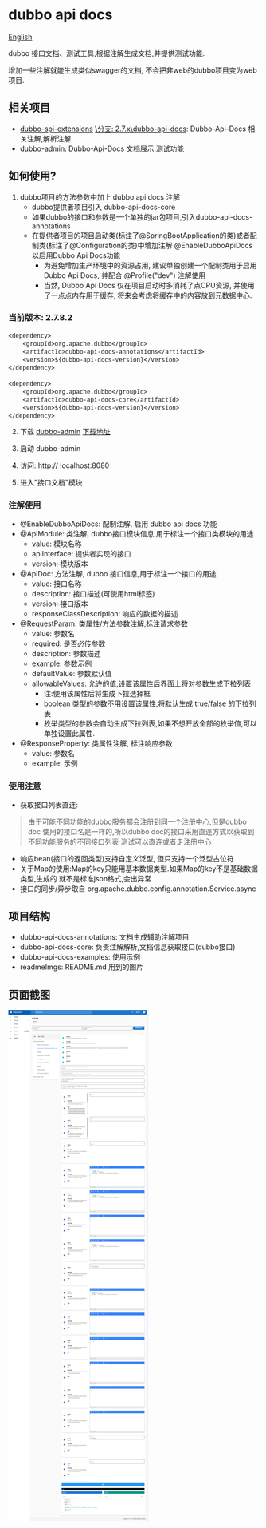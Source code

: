 # dubbo api docs

[English](./README.md)

dubbo 接口文档、测试工具,根据注解生成文档,并提供测试功能.

增加一些注解就能生成类似swagger的文档, 不会把非web的dubbo项目变为web项目.

## 相关项目
* [dubbo-spi-extensions](https://github.com/apache/dubbo-spi-extensions)
  [\分支: 2.7.x\dubbo-api-docs](https://github.com/apache/dubbo-spi-extensions/tree/2.7.x/dubbo-api-docs):
  Dubbo-Api-Docs 相关注解,解析注解
* [dubbo-admin](https://github.com/KeRan213539/dubbo-admin): Dubbo-Api-Docs 文档展示,测试功能

## 如何使用?

1. dubbo项目的方法参数中加上 dubbo api docs 注解
    * dubbo提供者项目引入 dubbo-api-docs-core
    * 如果dubbo的接口和参数是一个单独的jar包项目,引入dubbo-api-docs-annotations
    * 在提供者项目的项目启动类(标注了@SpringBootApplication的类)或者配制类(标注了@Configuration的类)中增加注解 
      @EnableDubboApiDocs 以启用Dubbo Api Docs功能
        * 为避免增加生产环境中的资源占用, 建议单独创建一个配制类用于启用Dubbo Api Docs, 并配合 @Profile("dev") 注解使用
        * 当然, Dubbo Api Docs 仅在项目启动时多消耗了点CPU资源, 并使用了一点点内存用于缓存, 将来会考虑将缓存中的内容放到元数据中心.

### 当前版本: 2.7.8.2

```
<dependency>
    <groupId>org.apache.dubbo</groupId>
    <artifactId>dubbo-api-docs-annotations</artifactId>
    <version>${dubbo-api-docs-version}</version>
</dependency>

<dependency>
    <groupId>org.apache.dubbo</groupId>
    <artifactId>dubbo-api-docs-core</artifactId>
    <version>${dubbo-api-docs-version}</version>
</dependency>
```

2. 下载 [dubbo-admin](https://github.com/apache/dubbo-admin) [下载地址](https://github.com/apache/dubbo-admin/releases)

3. 启动 dubbo-admin

4. 访问: http:// localhost:8080

5. 进入"接口文档"模块

### 注解使用

* @EnableDubboApiDocs: 配制注解, 启用 dubbo api docs 功能
* @ApiModule: 类注解, dubbo接口模块信息,用于标注一个接口类模块的用途
    * value: 模块名称
    * apiInterface: 提供者实现的接口
    * ~~version: 模块版本~~
* @ApiDoc: 方法注解, dubbo 接口信息,用于标注一个接口的用途
    * value: 接口名称
    * description: 接口描述(可使用html标签)
    * ~~version: 接口版本~~
    * responseClassDescription: 响应的数据的描述
* @RequestParam: 类属性/方法参数注解,标注请求参数
    * value: 参数名
    * required: 是否必传参数
    * description: 参数描述
    * example: 参数示例
    * defaultValue: 参数默认值
    * allowableValues: 允许的值,设置该属性后界面上将对参数生成下拉列表
        * 注:使用该属性后将生成下拉选择框
        * boolean 类型的参数不用设置该属性,将默认生成 true/false 的下拉列表
        * 枚举类型的参数会自动生成下拉列表,如果不想开放全部的枚举值,可以单独设置此属性.
* @ResponseProperty: 类属性注解, 标注响应参数
    * value: 参数名
    * example: 示例

### 使用注意

* 获取接口列表直连:

> 由于可能不同功能的dubbo服务都会注册到同一个注册中心,但是dubbo doc
> 使用的接口名是一样的,所以dubbo doc的接口采用直连方式以获取到不同功能服务的不同接口列表
> 测试可以直连或者走注册中心

* 响应bean(接口的返回类型)支持自定义泛型, 但只支持一个泛型占位符
* 关于Map的使用:Map的key只能用基本数据类型.如果Map的key不是基础数据类型,生成的 就不是标准json格式,会出异常
* 接口的同步/异步取自 org.apache.dubbo.config.annotation.Service.async

## 项目结构

* dubbo-api-docs-annotations: 文档生成辅助注解项目
* dubbo-api-docs-core: 负责注解解析,文档信息获取接口(dubbo接口)
* dubbo-api-docs-examples: 使用示例
* readmeImgs: README.md 用到的图片

## 页面截图

![页面截图](./readmeImgs/dubbo_docs_zh.png)